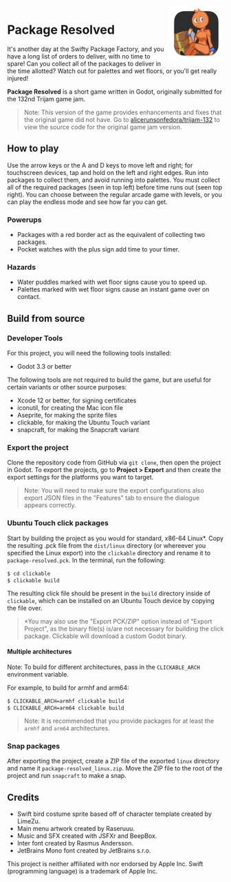 <img src="./game/icon.png" width="128" align="right" alt="Package Resolved icon"/>

# Package Resolved

It's another day at the Swifty Package Factory, and you have a long list of orders to
deliver, with no time to spare! Can you collect all of the packages to deliver in the
time allotted? Watch out for palettes and wet floors, or you'll get really injured!

**Package Resolved** is a short game written in Godot, originally submitted for the
132nd Trijam game jam.

> Note: This version of the game provides enhancements and fixes that the original
> game did not have. Go to [alicerunsonfedora/trijam-132][gamejam-version] to view
> the source code for the original game jam version.

[gamejam-version]: https://github.com/alicerunsonfedora/trijam-132

## How to play

Use the arrow keys or the A and D keys to move left and right; for touchscreen
devices, tap and hold on the left and right edges. Run into packages to collect them,
and avoid running into palettes. You must collect all of the required packages (seen
in top left) before time runs out (seen top right). You can choose between the
regular arcade game with levels, or you can play the endless mode and see how far you
can get.

### Powerups

- Packages with a red border act as the equivalent of collecting two packages.
- Pocket watches with the plus sign add time to your timer.

### Hazards

- Water puddles marked with wet floor signs cause you to speed up.
- Palettes marked with wet floor signs cause an instant game over on contact.

## Build from source

### Developer Tools

For this project, you will need the following tools installed:

- Godot 3.3 or better

The following tools are not required to build the game, but are useful for certain
variants or other source purposes:

- Xcode 12 or better, for signing certificates
- iconutil, for creating the Mac icon file
- Aseprite, for making the sprite files
- clickable, for making the Ubuntu Touch variant
- snapcraft, for making the Snapcraft variant

### Export the project

Clone the repository code from GitHub via `git clone`, then open the project in
Godot. To export the projects, go to **Project > Export**
and then create the export settings for the platforms you want to target.

> Note: You will need to make sure the export configurations also export JSON files
> in the "Features" tab to ensure the dialogue appears correctly.

### Ubuntu Touch click packages

Start by building the project as you would for standard, x86-64 Linux\*. Copy the
resulting .pck file from the `dist/linux` directory (or whereever you specified the
Linux export) into the `clickable` directory and rename it to `package-resolved.pck`.
In the terminal, run the following:

```
$ cd clickable
$ clickable build
```

The resulting click file should be present in the `build` directory inside of
`clickable`, which can be installed on an Ubuntu Touch device by copying the file
over.

> \*You may also use the "Export PCK/ZIP" option instead of "Export Project", as the
> binary file(s) is/are not necessary for building the click package. Clickable will
> download a custom Godot binary.

#### Multiple architectures

Note: To build for different architectures, pass in the `CLICKABLE_ARCH `environment
variable.

For example, to build for armhf and arm64:

```
$ CLICKABLE_ARCH=armhf clickable build
$ CLICKABLE_ARCH=arm64 clickable build
```

> Note: It is recommended that you provide packages for at least the `armhf` and
> `arm64` architectures.

### Snap packages

After exporting the project, create a ZIP file of the exported `linux` directory and
name it `package-resolved_linux.zip`. Move the ZIP file to the root of the project
and run `snapcraft` to make a snap.

## Credits

- Swift bird costume sprite based off of character template created by LimeZu.
- Main menu artwork created by Raseruuu.
- Music and SFX created with JSFXr and BeepBox.
- Inter font created by Rasmus Andersson.
- JetBrains Mono font created by JetBrains s.r.o.

This project is neither affiliated with nor endorsed by Apple Inc. Swift (programming
language) is a trademark of Apple Inc.
